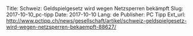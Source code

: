 Title: Schweiz: Geldspielgesetz wird wegen Netzsperren bekämpft
Slug: 2017-10-10_pc-tipp
Date: 2017-10-10
Lang: de
Publisher: PC Tipp
Ext_url: http://www.pctipp.ch/news/gesellschaft/artikel/schweiz-geldspielgesetz-wird-wegen-netzsperren-bekaempft-88627/